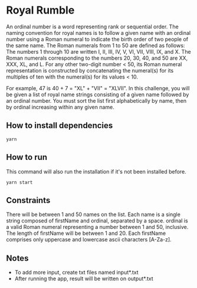 # Royal Rumble

An ordinal number is a word representing rank or sequential order. 
The naming convention for royal names is to follow a given name with an ordinal number using a Roman numeral to indicate the birth order of two people of the same name.
The Roman numerals from 1 to 50 are defined as follows: 
The numbers 1 through 10 are written I, II, III, IV, V, VI, VII, VIII, IX, and X. The Roman numerals corresponding to the numbers 20, 30, 40, and 50 are XX, XXX, XL, and L. For any other two-digit number < 50, its Roman numeral representation is constructed by concatenating the numeral(s) for its multiples of ten with the numeral(s) for its values < 10. 

For example, 47 is 40 + 7 = "XL" + "VII" = "XLVII".
In this challenge, you will be given a list of royal name strings consisting of a given name followed by an ordinal number. You must sort the list first alphabetically by name, then by ordinal increasing within any given name.

## How to install dependencies

```
yarn
```

## How to run 

This command will also run the installation if it's not been installed before.
```
yarn start
```

## Constraints
There will be between 1 and 50 names on the list.
Each name is a single string composed of firstName and ordinal, separated by a space.
ordinal is a valid Roman numeral representing a number between 1 and 50, inclusive.
The length of firstName will be between 1 and 20.
Each firstName comprises only uppercase and lowercase ascii characters [A-Za-z].

## Notes
- To add more input, create txt files named input*.txt
- After running the app, result will be written on output*.txt

